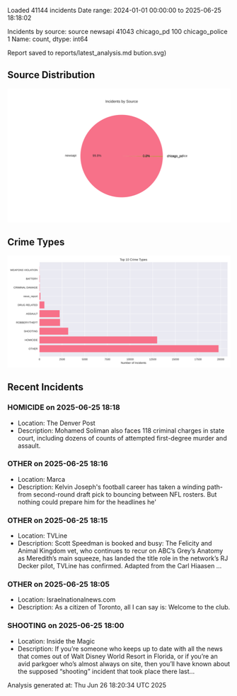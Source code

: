 
Loaded 41144 incidents
Date range: 2024-01-01 00:00:00 to 2025-06-25 18:18:02

Incidents by source:
source
newsapi           41043
chicago_pd          100
chicago_police        1
Name: count, dtype: int64

Report saved to reports/latest_analysis.md
bution.svg)

## Source Distribution
![Source Distribution](images/source_distribution.svg)

## Crime Types
![Crime Types](images/crime_types.svg)

## Recent Incidents

### HOMICIDE on 2025-06-25 18:18
- Location: The Denver Post
- Description: Mohamed Soliman also faces 118 criminal charges in state court, including dozens of counts of attempted first-degree murder and assault.


### OTHER on 2025-06-25 18:16
- Location: Marca
- Description: Kelvin Joseph&apos;s football career has taken a winding path-from second-round draft pick to bouncing between NFL rosters. But nothing could prepare him for the headlines he&apos;


### OTHER on 2025-06-25 18:15
- Location: TVLine
- Description: Scott Speedman is booked and busy: The Felicity and Animal Kingdom vet, who continues to recur on ABC’s Grey’s Anatomy as Meredith’s main squeeze, has landed the title role in the network’s RJ Decker pilot, TVLine has confirmed. Adapted from the Carl Hiaasen …


### OTHER on 2025-06-25 18:05
- Location: Israelnationalnews.com
- Description: As a citizen of Toronto, all I can say is: Welcome to the club.


### SHOOTING on 2025-06-25 18:00
- Location: Inside the Magic
- Description: If you’re someone who keeps up to date with all the news that comes out of Walt Disney World Resort in Florida, or if you’re an avid parkgoer who’s almost always on site, then you’ll have known about the supposed “shooting” incident that took place there last…

Analysis generated at: Thu Jun 26 18:20:34 UTC 2025
